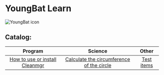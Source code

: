 # YoungBat Learn
![YoungBat icon](https://youngbat.us.kg/favicon.ico)
## Catalog:
| Program | Science | Other |
| :----: | :----: | :----: |
|[How to use or install Cleanmgr](https://youngbat.us.kg/docs/program/use-or-install-cleanmgr)|[Calculate the circumference of the circle](https://youngbat.us.kg/docs/science/Calculate-the-circumference-of-the-circle)| [Test items](https://youngbat.us.kg/docs/items/test/)
